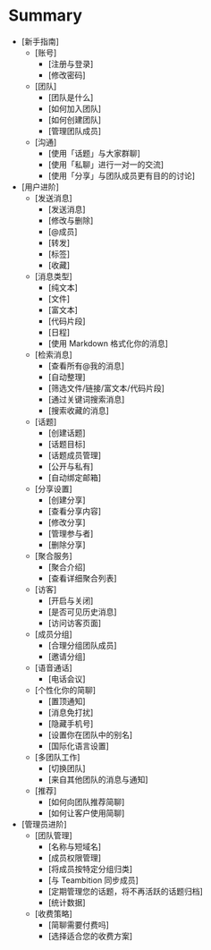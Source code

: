 # Summary

* [新手指南]
   * [账号]
       * [注册与登录]
       * [修改密码]
   * [团队]
       * [团队是什么]
       * [如何加入团队]
       * [如何创建团队]
       * [管理团队成员]
   * [沟通]
       * [使用「话题」与大家群聊]
       * [使用「私聊」进行一对一的交流]
       * [使用「分享」与团队成员更有目的的讨论]
* [用户进阶]
   * [发送消息]
       * [发送消息]
       * [修改与删除]
       * [@成员]
       * [转发]
       * [标签]
       * [收藏]
   * [消息类型]
       * [纯文本]
       * [文件]
       * [富文本]
       * [代码片段]
       * [日程]
       * [使用 Markdown 格式化你的消息]
   * [检索消息]
       * [查看所有@我的消息]
       * [自动整理]
       * [筛选文件/链接/富文本/代码片段]
       * [通过关键词搜索消息]
       * [搜索收藏的消息]
   * [话题]
       * [创建话题]
       * [话题目标]
       * [话题成员管理]
       * [公开与私有]
       * [自动绑定邮箱]
   * [分享设置]
       * [创建分享]
       * [查看分享内容]
       * [修改分享]
       * [管理参与者]
       * [删除分享]
   * [聚合服务]
       * [聚合介绍]
       * [查看详细聚合列表]
   * [访客]
       * [开启与关闭]
       * [是否可见历史消息]
       * [访问访客页面]
   * [成员分组]
       * [合理分组团队成员]
       * [邀请分组]
   * [语音通话]
       * [电话会议]
   * [个性化你的简聊]
       * [置顶通知]
       * [消息免打扰]
       * [隐藏手机号]
       * [设置你在团队中的别名]
       * [国际化语言设置]
   * [多团队工作]
       * [切换团队]
       * [来自其他团队的消息与通知]
   * [推荐]
       * [如何向团队推荐简聊]
       * [如何让客户使用简聊]
* [管理员进阶]
   * [团队管理]
       * [名称与短域名]
       * [成员权限管理]
       * [将成员按特定分组归类]
       * [与 Teambition 同步成员]
       * [定期管理您的话题，将不再活跃的话题归档]
       * [统计数据]
   * [收费策略]
       * [简聊需要付费吗]
       * [选择适合您的收费方案]
